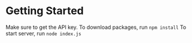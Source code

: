 
# Getting Started #

Make sure to get the API key. 
To download packages, run `npm install`
To start server, run `node index.js`
